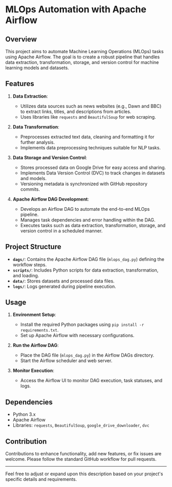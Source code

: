 # MLOps Automation with Apache Airflow

## Overview

This project aims to automate Machine Learning Operations (MLOps) tasks using Apache Airflow. The goal is to create a robust pipeline that handles data extraction, transformation, storage, and version control for machine learning models and datasets.

## Features

1. **Data Extraction**:
   - Utilizes data sources such as news websites (e.g., Dawn and BBC) to extract links, titles, and descriptions from articles.
   - Uses libraries like `requests` and `BeautifulSoup` for web scraping.

2. **Data Transformation**:
   - Preprocesses extracted text data, cleaning and formatting it for further analysis.
   - Implements data preprocessing techniques suitable for NLP tasks.

3. **Data Storage and Version Control**:
   - Stores processed data on Google Drive for easy access and sharing.
   - Implements Data Version Control (DVC) to track changes in datasets and models.
   - Versioning metadata is synchronized with GitHub repository commits.

4. **Apache Airflow DAG Development**:
   - Develops an Airflow DAG to automate the end-to-end MLOps pipeline.
   - Manages task dependencies and error handling within the DAG.
   - Executes tasks such as data extraction, transformation, storage, and version control in a scheduled manner.

## Project Structure

- **`dags/`**: Contains the Apache Airflow DAG file (`mlops_dag.py`) defining the workflow steps.
- **`scripts/`**: Includes Python scripts for data extraction, transformation, and loading.
- **`data/`**: Stores datasets and processed data files.
- **`logs/`**: Logs generated during pipeline execution.

## Usage

1. **Environment Setup**:
   - Install the required Python packages using `pip install -r requirements.txt`.
   - Set up Apache Airflow with necessary configurations.

2. **Run the Airflow DAG**:
   - Place the DAG file (`mlops_dag.py`) in the Airflow DAGs directory.
   - Start the Airflow scheduler and web server.

3. **Monitor Execution**:
   - Access the Airflow UI to monitor DAG execution, task statuses, and logs.

## Dependencies

- Python 3.x
- Apache Airflow
- Libraries: `requests`, `BeautifulSoup`, `google_drive_downloader`, `dvc`

## Contribution

Contributions to enhance functionality, add new features, or fix issues are welcome. Please follow the standard GitHub workflow for pull requests.



---

Feel free to adjust or expand upon this description based on your project's specific details and requirements.
